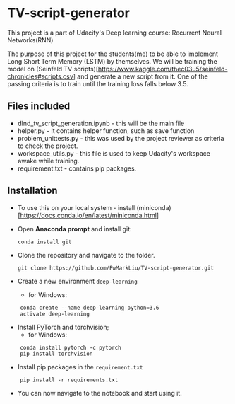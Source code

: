 # TV-script-generator
This project is a part of Udacity's Deep learning course: Recurrent Neural Networks(RNN)

The purpose of this project for the students(me) to be able to implement Long Short Term Memory (LSTM) by themselves. We will be training the model on (Seinfeld TV scripts)[https://www.kaggle.com/thec03u5/seinfeld-chronicles#scripts.csv] and generate a new script from it. One of the passing criteria is to train until the training loss falls below 3.5.


## Files included
* dlnd_tv_script_generation.ipynb - this will be the main file
* helper.py - it contains helper function, such as save function
* problem_unittests.py - this was used by the project reviewer as criteria to check the project.
* workspace_utils.py - this file is used to keep Udacity's workspace awake while training.
* requirement.txt - contains pip packages. 

## Installation
* To use this on your local system - install (miniconda)[https://docs.conda.io/en/latest/miniconda.html]

* Open **Anaconda prompt** and install git:

  ``` conda install git ```

* Clone the repository and navigate to the folder.

  ``` git clone https://github.com/PwMarkLiu/TV-script-generator.git ```

* Create a new environment `deep-learning`
  - for Windows:
``` 
    conda create --name deep-learning python=3.6
    activate deep-learning 
```

* Install PyTorch and torchvision;
  - for Windows:
```
    conda install pytorch -c pytorch
    pip install torchvision
```

* Install pip packages in the `requirement.txt`
```
    pip install -r requirements.txt
```

* You can now navigate to the notebook and start using it.

